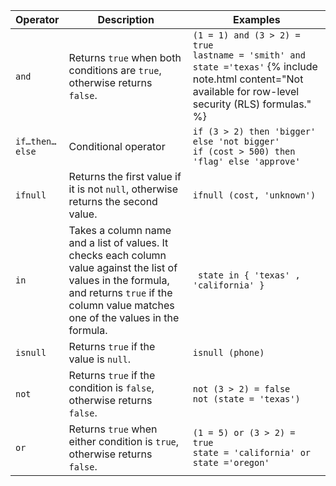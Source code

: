 <table>
<colgroup>
   <col style="width:5%" />
   <col style="width:45%" />
   <col style="width:50%" />
</colgroup>
  <thead>
    <tr>
      <th>Operator</th>
      <th>Description</th>
      <th>Examples</th>
    </tr>
  </thead>
  <tbody>
    <tr id="and">
      <td><code>and</code></td>
      <td>Returns <code>true</code> when both conditions are <code>true</code>, otherwise returns <code>false</code>.</td>
      <td><code class="highlighter-rouge">(1 = 1) and (3 &gt; 2) = true</code><br><code class="highlighter-rouge">lastname = 'smith' and state ='texas'</code>
      {% include note.html content="Not available for row-level security (RLS) formulas." %}
      </td>
    </tr>
    <tr id="if-then-else">
      <td><code>if…then…else</code></td>
      <td>Conditional operator</td>
      <td><code class="highlighter-rouge">if (3 &gt; 2) then 'bigger' else 'not bigger'</code><br><code class="highlighter-rouge">if (cost &gt; 500) then 'flag' else 'approve'</code></td>
    </tr>
    <tr id="ifnull">
      <td><code>ifnull</code></td>
      <td>Returns the first value if it is not <code>null</code>, otherwise returns the second value.</td>
      <td><code class="highlighter-rouge">ifnull (cost, 'unknown')</code></td>
    </tr>
    <tr id="in">
      <td><code>in</code></td>
      <td>Takes a column name and a list of values. It checks each column value against the list of values in the formula, and returns <code>true</code> if the column value matches one of the values in the formula.</td>
      <td><code class="highlighter-rouge"> state in { 'texas' , 'california' }</code></td>
    </tr>
    <tr id="isnull">
      <td><code>isnull</code></td>
      <td>Returns <code>true</code> if the value is <code>null</code>.</td>
      <td><code class="highlighter-rouge">isnull (phone)</code></td>
    </tr>
    <tr id="not">
      <td><code>not</code></td>
      <td>Returns <code>true</code> if the condition is <code>false</code>, otherwise returns <code>false</code>.</td>
      <td><code class="highlighter-rouge">not (3 &gt; 2) = false</code><br><code class="highlighter-rouge">not (state = 'texas')</code></td>
    </tr>
    <tr id="or">
      <td><code>or</code></td>
      <td>Returns <code>true</code> when either condition is <code>true</code>, otherwise returns <code>false</code>.</td>
      <td><code class="highlighter-rouge">(1 = 5) or (3 &gt; 2) = true</code><br><code class="highlighter-rouge">state = 'california' or state ='oregon'</code></td>
    </tr>
  </tbody>
</table>
